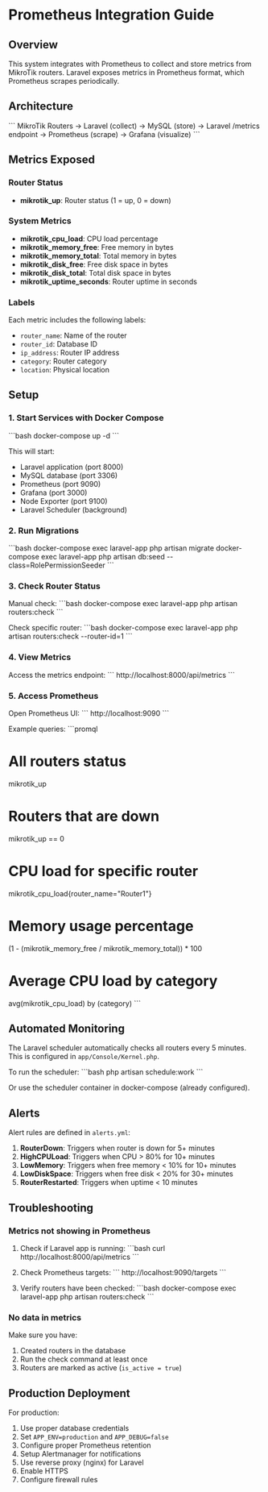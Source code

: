 # Prometheus Integration Guide

## Overview

This system integrates with Prometheus to collect and store metrics from MikroTik routers. Laravel exposes metrics in Prometheus format, which Prometheus scrapes periodically.

## Architecture

\`\`\`
MikroTik Routers → Laravel (collect) → MySQL (store) → Laravel /metrics endpoint → Prometheus (scrape) → Grafana (visualize)
\`\`\`

## Metrics Exposed

### Router Status
- **mikrotik_up**: Router status (1 = up, 0 = down)

### System Metrics
- **mikrotik_cpu_load**: CPU load percentage
- **mikrotik_memory_free**: Free memory in bytes
- **mikrotik_memory_total**: Total memory in bytes
- **mikrotik_disk_free**: Free disk space in bytes
- **mikrotik_disk_total**: Total disk space in bytes
- **mikrotik_uptime_seconds**: Router uptime in seconds

### Labels
Each metric includes the following labels:
- `router_name`: Name of the router
- `router_id`: Database ID
- `ip_address`: Router IP address
- `category`: Router category
- `location`: Physical location

## Setup

### 1. Start Services with Docker Compose

\`\`\`bash
docker-compose up -d
\`\`\`

This will start:
- Laravel application (port 8000)
- MySQL database (port 3306)
- Prometheus (port 9090)
- Grafana (port 3000)
- Node Exporter (port 9100)
- Laravel Scheduler (background)

### 2. Run Migrations

\`\`\`bash
docker-compose exec laravel-app php artisan migrate
docker-compose exec laravel-app php artisan db:seed --class=RolePermissionSeeder
\`\`\`

### 3. Check Router Status

Manual check:
\`\`\`bash
docker-compose exec laravel-app php artisan routers:check
\`\`\`

Check specific router:
\`\`\`bash
docker-compose exec laravel-app php artisan routers:check --router-id=1
\`\`\`

### 4. View Metrics

Access the metrics endpoint:
\`\`\`
http://localhost:8000/api/metrics
\`\`\`

### 5. Access Prometheus

Open Prometheus UI:
\`\`\`
http://localhost:9090
\`\`\`

Example queries:
\`\`\`promql
# All routers status
mikrotik_up

# Routers that are down
mikrotik_up == 0

# CPU load for specific router
mikrotik_cpu_load{router_name="Router1"}

# Memory usage percentage
(1 - (mikrotik_memory_free / mikrotik_memory_total)) * 100

# Average CPU load by category
avg(mikrotik_cpu_load) by (category)
\`\`\`

## Automated Monitoring

The Laravel scheduler automatically checks all routers every 5 minutes. This is configured in `app/Console/Kernel.php`.

To run the scheduler:
\`\`\`bash
php artisan schedule:work
\`\`\`

Or use the scheduler container in docker-compose (already configured).

## Alerts

Alert rules are defined in `alerts.yml`:

1. **RouterDown**: Triggers when router is down for 5+ minutes
2. **HighCPULoad**: Triggers when CPU > 80% for 10+ minutes
3. **LowMemory**: Triggers when free memory < 10% for 10+ minutes
4. **LowDiskSpace**: Triggers when free disk < 20% for 30+ minutes
5. **RouterRestarted**: Triggers when uptime < 10 minutes

## Troubleshooting

### Metrics not showing in Prometheus

1. Check if Laravel app is running:
   \`\`\`bash
   curl http://localhost:8000/api/metrics
   \`\`\`

2. Check Prometheus targets:
   \`\`\`
   http://localhost:9090/targets
   \`\`\`

3. Verify routers have been checked:
   \`\`\`bash
   docker-compose exec laravel-app php artisan routers:check
   \`\`\`

### No data in metrics

Make sure you have:
1. Created routers in the database
2. Run the check command at least once
3. Routers are marked as active (`is_active = true`)

## Production Deployment

For production:

1. Use proper database credentials
2. Set `APP_ENV=production` and `APP_DEBUG=false`
3. Configure proper Prometheus retention
4. Setup Alertmanager for notifications
5. Use reverse proxy (nginx) for Laravel
6. Enable HTTPS
7. Configure firewall rules
